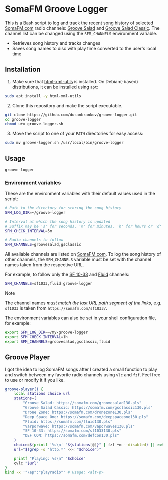 # SomaFM Groove Logger

This is a Bash script to log and track the recent song history of selected [SomaFM.com](https://somafm.com/) radio channels: [Groove Salad](https://somafm.com/groovesalad/) and [Groove Salad Classic](https://somafm.com/gsclassic/). The channel list can be changed using the `SFM_CHANNELS` environment variable.

- Retrieves song history and tracks changes
- Saves song names to disc with play time converted to the user's local time

## Installation

1. Make sure that [html-xml-utils](https://www.w3.org/Tools/HTML-XML-utils/) is installed. On Debian(-based) distributions, it can be installed using `apt`:

```sh
sudo apt install -y html-xml-utils
```

2. Clone this repository and make the script executable.

```sh
git clone https://github.com/dusanbrankov/groove-logger.git
cd groove-logger
chmod u+x groove-logger.sh
```

3. Move the script to one of your `PATH` directories for easy access:

```sh
sudo mv groove-logger.sh /usr/local/bin/groove-logger
```

## Usage

```sh
groove-logger
```

### Environment variables

These are the environment variables with their default values used in the script:

```sh
# Path to the directory for storing the song history
SFM_LOG_DIR=~/groove-logger

# Interval at which the song history is updated
# Suffix may be 's' for seconds, 'm' for minutes, 'h' for hours or 'd' for days
SFM_CHECK_INTERVAL=5m

# Radio channels to follow
SFM_CHANNELS=groovesalad,gsclassic
```

All available channels are listed on [SomaFM.com](https://somafm.com/). To log the song history of other channels, the `SFM_CHANNELS` variable must be set with the channel names taken from the respective URL.

For example, to follow only the [SF 10-33](https://somafm.com/sf1033/) and [Fluid](https://somafm.com/fluid/) channels:

```sh
SFM_CHANNELS=sf1033,fluid groove-logger
```

> [!NOTE]
> The channel names *must match the last URL path segment of the links*, e.g. `sf1033` is taken from `https://somafm.com/sf1033/`.

The environment variables can also be set in your shell configuration file, for example:

```sh
export SFM_LOG_DIR=~/my-groove-logger
export SFM_CHECK_INTERVAL=1h
export SFM_CHANNELS=groovesalad,gsclassic,fluid
```

## Groove Player

I got the idea to log SomaFM songs after I created a small function to play and switch between my favorite radio channels using `vlc` and `fzf`. Feel free to use or modify it if you like.

```bash
groove-player() {
    local stations choice url
    stations=(
        "Groove Salad: https://somafm.com/groovesalad130.pls"
        "Groove Salad Cassic: https://somafm.com/gsclassic130.pls"
        "Drone Zone: https://somafm.com/dronezone130.pls"
        "Deep Space One: https://somafm.com/deepspaceone130.pls"
        "Fluid: https://somafm.com/fluid130.pls"
        "Varporwave: https://somafm.com/vaporwaves130.pls"
        "SF 10-33: https://somafm.com/sf1033130.pls"
        "DEF CON: https://somafm.com/defcon130.pls"
    )
    choice=$(printf '%s\n' "${stations[@]}" | fzf +m --disabled) || return
    url="$(grep -o 'http.*' <<< "$choice")"

    printf "Playing: %s\n" "$choice"
    cvlc "$url"
}
bind -x '"\ep":"playradio"' # Usage: <alt-p>
```
